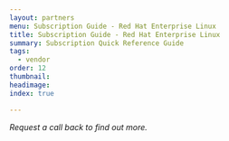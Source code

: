 ```yaml
---
layout: partners
menu: Subscription Guide - Red Hat Enterprise Linux
title: Subscription Guide - Red Hat Enterprise Linux
summary: Subscription Quick Reference Guide
tags:
  - vendor
order: 12
thumbnail:
headimage:
index: true

---
```


*Request a call back to find out more.*

